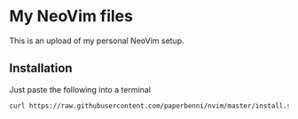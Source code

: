 # My NeoVim files

This is an upload of my personal NeoVim setup. 

## Installation

Just paste the following into a terminal
```sh
curl https://raw.githubusercontent.com/paperbenni/nvim/master/install.sh | bash
```
